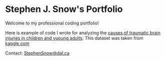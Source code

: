 # Stephen J. Snow's Portfolio
Welcome to my professional coding portfolio!





Here is example of code I wrote for analyzing the [causes of traumatic brain injuries in children and yuoung adults](pie1.htm).
This dataset was taken from [kaggle.com](https://www.kaggle.com/jessemostipak/traumatic-brain-injury-tbi)


Contact:
[StephenSnow@dal.ca](mailto:stephensnow@dal.ca)
